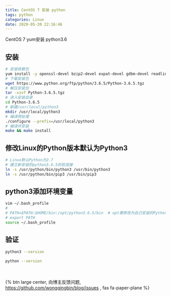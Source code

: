```yaml
---
title: CentOS 7 安装 python
tags: python
categories: Linux
date: 2020-05-20 22:16:46
---
```

CentOS 7 yum安装 python3.6
<!-- more -->

## 安装

```bash
# 安装依赖包
yum install -y openssl-devel bzip2-devel expat-devel gdbm-devel readline-devel sqlite-devel
# 下载安装包
wget https://www.python.org/ftp/python/3.6.5/Python-3.6.5.tgz
# 解压安装包
tar -xzvf Python-3.6.5.tgz
# 进入安装目录
cd Python-3.6.5
# 新建/usr/local/python3
mkdir /usr/local/python3
# 编译预处理
./configure --prefix=/usr/local/python3
# 编译并安装
make && make install
```

## 修改Linux的Python版本默认为Python3

```bash
# Linux默认Python为2.7
# 建立新安装的python3.6.5的软连接
ln -s /usr/python/bin/python3 /usr/bin/python3
ln -s /usr/python/bin/pip3 /usr/bin/pip3
```

## python3添加环境变量

```bash
vim ~/.bash_profile
#
# PATH=$PATH:$HOME/bin:/opt/python3.6.5/bin  # opt需修改为自己安装的Python所在目录
# export PATH
source ~/.bash_profile
```

## 验证

```bash
python3 --version

python --version
```

<br><br>{% btn large center, 向博主反馈问题, <https://github.com/wongqingbin/blog/issues> , fas fa-paper-plane %}
